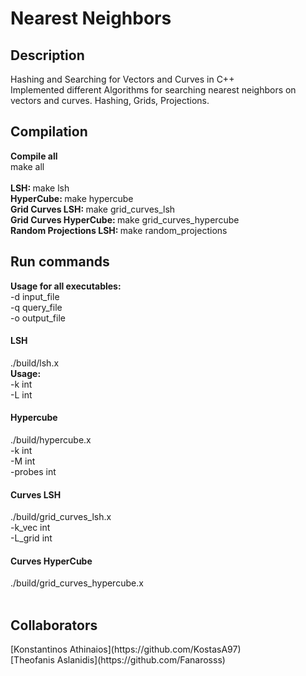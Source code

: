 <h1>Nearest Neighbors</h1>
<h2>Description</h2>

Hashing and Searching for Vectors and Curves in C++<br>
Implemented different Algorithms for searching nearest neighbors on vectors and curves. Hashing, Grids, Projections.
<h2>Compilation</h2>
<b>Compile all</b><br>
make all<br><br>
<b>LSH: </b>
make lsh<br>
<b>HyperCube: </b>
make hypercube<br>
<b>Grid Curves LSH: </b>
make grid_curves_lsh<br>
<b>Grid Curves HyperCube: </b>
make grid_curves_hypercube<br>
<b>Random Projections LSH: </b>
make random_projections<br>
<h2>Run commands</h2>
<b>Usage for all executables: </b><br>
-d input_file<br>
-q query_file<br>
-o output_file<br>
<h4>LSH</h4>
./build/lsh.x<br>
<b>Usage: </b><br>
-k int<br>
-L int<br>
<h4>Hypercube</h4>
./build/hypercube.x<br>
-k int<br>
-M int<br>
-probes int<br>
<h4>Curves LSH</h4>
./build/grid_curves_lsh.x<br>
-k_vec int<br>
-L_grid int<br>
<h4>Curves HyperCube</h4>
./build/grid_curves_hypercube.x<br>
<br>


<h2>Collaborators</h2>
[Konstantinos Athinaios](https://github.com/KostasA97)
<br>
[Theofanis Aslanidis](https://github.com/Fanarosss)
